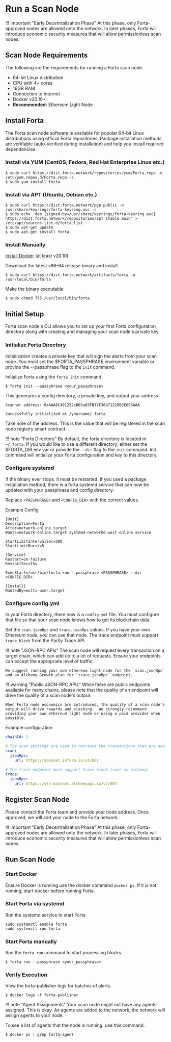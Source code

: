 # Run a Scan Node

!!! important "Early Decentralization Phase"
    At this phase, only Forta-approved nodes are allowed onto the network. In later phases, Forta will introduce economic security measures that will allow permissionless scan nodes.

## Scan Node Requirements

The following are the requirements for running a Forta scan node.

- 64-bit Linux distribution
- CPU with 4+ cores
- 16GB RAM
- Connection to Internet
- Docker v20.10+
- **Recommended:** Ethereum Light Node

## Install Forta

The Forta scan node software is available for popular 64-bit Linux distributions using official Forta repositories. Package installation methods are verifiable (auto-verified during installation) and help you install required dependencies.

### Install via YUM (CentOS, Fedora, Red Hat Enterprise Linux etc.)

```
$ sudo curl https://dist.forta.network/repositories/yum/Forta.repo -o /etc/yum.repos.d/Forta.repo -s
$ sudo yum install forta
```

### Install via APT (Ubuntu, Debian etc.)

```
$ sudo curl https://dist.forta.network/pgp.public -o /usr/share/keyrings/forta-keyring.asc -s
$ sudo echo 'deb [signed-by=/usr/share/keyrings/forta-keyring.asc] https://dist.forta.network/repositories/apt stable main' > /etc/apt/sources.list.d/forta.list
$ sudo apt-get update
$ sudo apt-get install forta
```

### Install Manually

[Install Docker](https://docs.docker.com/get-docker/) (at least v20.10) 

Download the latest x86-64 release binary and install

```
$ sudo curl https://dist.forta.network/artifacts/forta -o /usr/local/bin/forta
```

Make the binary executable

```
$ sudo chmod 755 /usr/local/bin/forta
```


## Initial Setup

Forta scan node's CLI allows you to set up your first Forta configuration directory along with creating and managing your scan node's private key.

### Initialize Forta Directory

Initialization creates a private key that will sign the alerts from your scan node.  You must set the $FORTA_PASSPHRASE environment variable or provide the --passphrase flag to the `init` command.

Initialize Forta using the `forta init` command

```
$ forta init --passphrase <your_passphrase>
```

This generates a config directory, a private key, and output your address

```
Scanner address: 0xAAA8C491232cB65a65FBf7F36b71220B3E695AAA

Successfully initialized at /yourname/.forta
```

Take note of the address. This is the value that will be registered in the scan node registry smart contract.

!!! note "Forta Directory"
    By default, the forta directory is located in `~/.forta`. If you would like to use a different directory, either set the $FORTA_DIR env var or provide the `--dir` flag to the `init` command. Init command will initialize your Forta configuration and key to this directory.

### Configure systemd

If the binary ever stops, it must be restarted.  If you used a package installation method, there is a forta systemd service that can now be updated with your passphrase and config directory.

Replace `<PASSPHRASE>` and `<CONFIG_DIR>` with the correct values.

Example Config
```
[Unit]
Description=Forta
After=network-online.target
Wants=network-online.target systemd-networkd-wait-online.service

StartLimitIntervalSec=500
StartLimitBurst=5

[Service]
Restart=on-failure
RestartSec=15s

ExecStart=/usr/bin/forta run --passphrase <PASSPHRASE> --dir <CONFIG_DIR>

[Install]
WantedBy=multi-user.target
```

### Configure config.yml

In your Forta directory, there now is a `config.yml` file. You must configure that file so that your scan node knows how to get its blockchain data.

Set the `scan.jsonRpc` and `trace.jsonRpc` values. If you have your own Ethereum node, you can use that node. The trace endpoint must support `trace_block` from the Parity Trace API.

!!! note "JSON-RPC APIs"
    The scan node will request every transaction on a target chain, which can add up to a lot of requests. Ensure your endpoints can accept the appropriate level of traffic.  
    
    We suggest running your own ethereum light node for the `scan.jsonRpc` and an Alchemy Growth plan for `trace.jsonRpc` endpoint.  

!!! warning "Public JSON-RPC APIs"
    While there are public endpoints available for many chains, please note that the quality of an endpoint will drive the quality of a scan node's output.  
    
    When Forta node economics are introduced, the quality of a scan node's output will drive rewards and slashing.  We strongly recommend providing your own ethereum light node or using a paid provider when possible.

Example configuration

```yaml
chainId: 1

# The scan settings are used to retrieve the transactions that are analyzed
scan:
  jsonRpc:
    url: https://mainnet.infura.io/v3/KEY

# The trace endpoint must support trace_block (such as alchemy)
trace:
  jsonRpc:
    url: https://eth-mainnet.alchemyapi.io/v2/KEY

```

## Register Scan Node

Please contact the Forta team and provide your node address.  Once approved, we will add your node to the Forta network.

!!! important "Early Decentralization Phase"
    At this phase, only Forta-approved nodes are allowed onto the network. In later phases, Forta will introduce economic security measures that will allow permissionless scan nodes.

## Run Scan Node

### Start Docker

Ensure Docker is running use the docker command `docker ps`.  If it is not running, start docker before running Forta.

### Start Forta via systemd

Run the systemd service to start Forta

```
sudo systemctl enable forta
sudo systemctl run forta
```

### Start Forta manually

Run the `forta run` command to start processing blocks.

```
$ forta run --passphrase <your_passphrase>
```

### Verify Execution

View the forta-publisher logs for batches of alerts.

```
$ docker logs -f forta-publisher
```

!!! note "Agent Assignments"
    Your scan node might not have any agents assigned.  This is okay.  As agents are added to the network, the network will assign agents to your node.

To see a list of agents that the node is running, use this command.

```
$ docker ps | grep forta-agent
```
